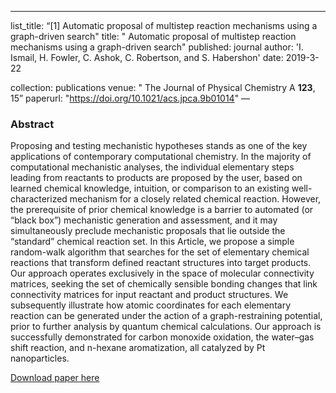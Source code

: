 ---
list_title: “[1] 
Automatic proposal of multistep reaction mechanisms using a graph-driven search"
title: "
Automatic proposal of multistep reaction mechanisms using a graph-driven search"
published: journal
author: 'I. Ismail, H. Fowler, C. Ashok, C. Robertson, and S. Habershon'
date: 2019-3-22

collection: publications
venue: " The Journal of Physical Chemistry A
  <b>123</b>, 15”
paperurl: "https://doi.org/10.1021/acs.jpca.9b01014"
—
<h3>Abstract</h3>
Proposing and testing mechanistic hypotheses stands as one of the key applications of contemporary computational chemistry. In the majority of computational mechanistic analyses, the individual elementary steps leading from reactants to products are proposed by the user, based on learned chemical knowledge, intuition, or comparison to an existing well-characterized mechanism for a closely related chemical reaction. However, the prerequisite of prior chemical knowledge is a barrier to automated (or “black box”) mechanistic generation and assessment, and it may simultaneously preclude mechanistic proposals that lie outside the “standard” chemical reaction set. In this Article, we propose a simple random-walk algorithm that searches for the set of elementary chemical reactions that transform defined reactant structures into target products. Our approach operates exclusively in the space of molecular connectivity matrices, seeking the set of chemically sensible bonding changes that link connectivity matrices for input reactant and product structures. We subsequently illustrate how atomic coordinates for each elementary reaction can be generated under the action of a graph-restraining potential, prior to further analysis by quantum chemical calculations. Our approach is successfully demonstrated for carbon monoxide oxidation, the water–gas shift reaction, and n-hexane aromatization, all catalyzed by Pt nanoparticles.

[Download paper here](http://idilismail.github.io/files/paper1.pdf)

